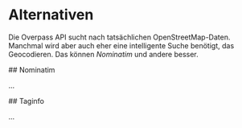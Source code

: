 Alternativen
============

Die Overpass API sucht nach tatsächlichen OpenStreetMap-Daten.
Manchmal wird aber auch eher eine intelligente Suche benötigt, das Geocodieren.
Das können _Nominatim_ und andere besser.

<!--
  QA-Tools ?!?
-->

<a name="nominatim"/>
## Nominatim

...
<!-- [Nominatim](https://wiki.openstreetmap.org/wiki/Nominatim) -->

<!--
Es gibt aber genug Beispiele, bei denen schon der Name das richtige Objekt liefert ...

    nwr[name="Kölner Dom"];
    out geom;

... oder zumindest der Name zusammen mit einer Ortsangabe:

    area[name="Paris"];
    nwr[name="Tour Eiffel"](area);
    out geom;


...

[](https://overpass-turbo.eu/?lat=51.84&lon=12.23&zoom=12&Q=)

    nwr["addr:street"="Bauhausstraße"]
      ["addr:housenumber"="6"]
      ["addr:postcode"="06846"]
      ["addr:city"="Dessau-Roßlau"];
    out geom;
-->

<a name="taginfo"/>
## Taginfo

...
